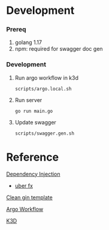 # Development

### Prereq

1. golang 1.17
2. npm: required for swagger doc gen

### Development

1. Run argo workflow in k3d

   ```
   scripts/argo.local.sh
   ```

1. Run server
   ```
   go run main.go
   ```
1. Update swagger
   ```
   scripts/swagger.gen.sh
   ```

# Reference

[Dependency Injection](https://medium.com/swlh/dependency-injection-in-go-using-fx-6a623c5c5e01)

- [uber fx](https://github.com/uber-go/fx)

[Clean gin template](https://github.com/dipeshdulal/clean-gin)

[Argo Workflow](https://argoproj.github.io/argo-workflows)

[K3D](https://k3d.io/)
